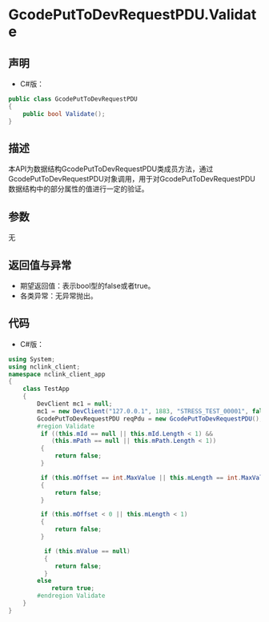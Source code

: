 # GcodePutToDevRequestPDU.Validate

## 声明

- C#版：

```C#
public class GcodePutToDevRequestPDU
{
    public bool Validate();
}
```

## 描述

​       本API为数据结构GcodePutToDevRequestPDU类成员方法，通过GcodePutToDevRequestPDU对象调用，用于对GcodePutToDevRequestPDU数据结构中的部分属性的值进行一定的验证。

## 参数

无

## 返回值与异常

- 期望返回值：表示bool型的false或者true。
- 各类异常：无异常抛出。

## 代码

- C#版：

```c#
using System;
using nclink_client;
namespace nclink_client_app
{
    class TestApp
    {
        DevClient mc1 = null;
        mc1 = new DevClient("127.0.0.1", 1883, "STRESS_TEST_00001", false);
        GcodePutToDevRequestPDU reqPdu = new GcodePutToDevRequestPDU();
        #region Validate
         if ((this.mId == null || this.mId.Length < 1) &&
            (this.mPath == null || this.mPath.Length < 1))
         {
             return false;
         }

         if (this.mOffset == int.MaxValue || this.mLength == int.MaxValue)
         {
             return false;
         }

         if (this.mOffset < 0 || this.mLength < 1)
         {
             return false;
         }

          if (this.mValue == null)
          {
             return false;
          }
        else
            return true;
        #endregion Validate
    }
}
```

